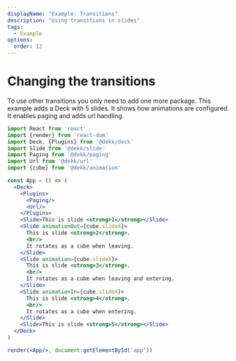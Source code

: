 ```yaml
---
displayName: "Example: Transitions"
description: "Using transitions in slides"
tags: 
  - Example
options:
  order: 12
---
```


# Changing the transitions 

To use other transitions you only need to add one more package. 
This example adds a Deck with 5 slides.
It shows how animations are configured.
It enables paging and adds url handling.

```jsx
import React from 'react'
import {render} from 'react-dom'
import Deck, {Plugins} from '@dekk/deck'
import Slide from '@dekk/slide'
import Paging from '@dekk/paging'
import Url from '@dekk/url'
import {cube} from '@dekk/animation'

const App = () => (
  <Deck>
    <Plugins>
      <Paging/>
      <Url/>
    </Plugins>
    <Slide>This is slide <strong>1</strong></Slide>
    <Slide animationOut={cube.slideX}>
      This is slide <strong>2</strong>.
      <br/>
      It rotates as a cube when leaving.
    </Slide>
    <Slide animation={cube.slideX}>
      This is slide <strong>3</strong>.
      <br/>
      It rotates as a cube when leaving and entering.
    </Slide>
    <Slide animationIn={cube.slideX}>
      This is slide <strong>4</strong>.
      <br/>
      It rotates as a cube when entering.
    </Slide>
    <Slide>This is slide <strong>5</strong></Slide>
  </Deck>
)

render(<App/>, document.getElementById('app'))
```
